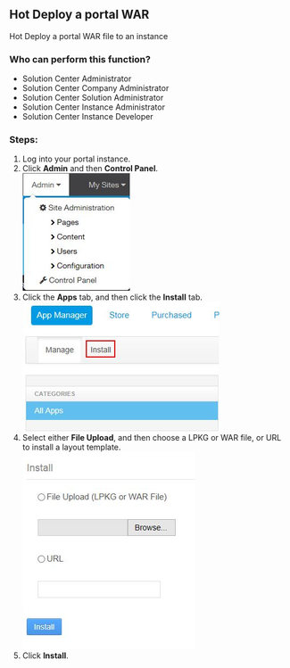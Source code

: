 ## Hot Deploy a portal WAR
Hot Deploy a portal WAR file to an instance

### Who can perform this function?
* Solution Center Administrator
* Solution Center Company Administrator
* Solution Center Solution Administrator
* Solution Center Instance Administrator
* Solution Center Instance Developer

### Steps:
1. Log into your portal instance.
2. Click **Admin** and then **Control Panel**.		
![](hot_1.jpg)
3. Click the **Apps** tab, and then click the **Install** tab.		
![](install_plugin.jpg)
4. Select either **File Upload**, and then choose a LPKG or WAR file, or URL to install a layout template.		    
![](install.jpg)
5. Click **Install**.
